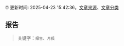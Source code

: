 :alarm_clock: 更新时间: 2025-04-23 15:42:36。[文章来源](/README.md)、[文章分类](/TAGS.md)

## 报告


> 关键字：`报告`、`月报`



